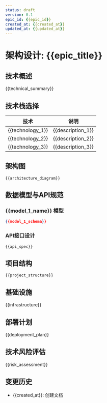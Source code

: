 ```yaml
---
status: draft
version: 0.1
epic_id: {{epic_id}}
created_at: {{created_at}}
updated_at: {{updated_at}}
---
```


# 架构设计: {{epic_title}}

## 技术概述

{{technical_summary}}

## 技术栈选择

| 技术 | 说明 |
| ---- | ---- |
| {{technology_1}} | {{description_1}} |
| {{technology_2}} | {{description_2}} |
| {{technology_3}} | {{description_3}} |

## 架构图

```mermaid
{{architecture_diagram}}
```

## 数据模型与API规范

### {{model_1_name}} 模型

```json
{{model_1_schema}}
```

### API接口设计

```
{{api_spec}}
```

## 项目结构

```
{{project_structure}}
```

## 基础设施

{{infrastructure}}

## 部署计划

{{deployment_plan}}

## 技术风险评估

{{risk_assessment}}

## 变更历史

- {{created_at}}: 创建文档
